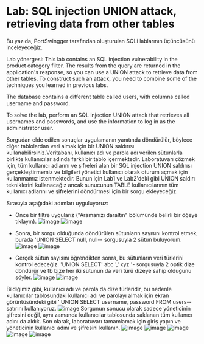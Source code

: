 # Lab: SQL injection UNION attack, retrieving data from other tables
Bu yazıda, PortSwingger tarafından oluşturulan SQLi lablarının üçüncüsünü inceleyeceğiz.

Lab yönergesi:
This lab contains an SQL injection vulnerability in the product category filter. The results from the query are returned in the application's response, so you can use a UNION attack to retrieve data from other tables. To construct such an attack, you need to combine some of the techniques you learned in previous labs.

The database contains a different table called users, with columns called username and password.

To solve the lab, perform an SQL injection UNION attack that retrieves all usernames and passwords, and use the information to log in as the administrator user.


Sorgudan elde edilen sonuçlar uygulamanın yanıtında döndürülür, böylece diğer tablolardan veri almak için bir UNION saldırısı kullanabilirsiniz.Veritabanı, kullanıcı adı ve parola adı verilen sütunlarla birlikte kullanıcılar adında farklı bir tablo içermektedir. Laboratuvarı çözmek için, tüm kullanıcı adlarını ve şifreleri alan bir SQL injection UNION saldırısı gerçekleştirmemiz ve bilgileri yönetici kullanıcı olarak oturum açmak için kullanmamız istenmektedir. Bunun için Lab1 ve Lab2'deki gibi UNION saldırı tekniklerini kullanacağız ancak sunucunun TABLE kullanıcılarının tüm kullanıcı adlarını ve şifrelerini döndürmesi için bir sorgu ekleyeceğiz.

Sırasıyla aşağıdaki adımları uyguluyoruz:




- Önce bir filtre uygularız ("Aramanızı daraltın" bölümünde belirli bir öğeye tıklayın).
![image](https://user-images.githubusercontent.com/70814577/112760863-28def700-9001-11eb-9d13-000ea9188350.png)
![image](https://user-images.githubusercontent.com/70814577/112760904-51ff8780-9001-11eb-8803-bf5268badfb6.png)

- Sonra, bir sorgu olduğunda döndürülen sütunların sayısını kontrol etmek, burada 'UNION SELECT null, null-- sorgusuyla 2 sütun buluyorum.
![image](https://user-images.githubusercontent.com/70814577/112760936-6f345600-9001-11eb-9f54-c8ce5b0721fd.png)
![image](https://user-images.githubusercontent.com/70814577/112760949-81ae8f80-9001-11eb-83b0-6b3d171e75fe.png)

- Gerçek sütun sayısını öğrendikten sonra, bu sütunların veri türlerini kontrol edeceğiz. 'UNION SELECT' abc ',' xyz '- sorgusuyla 2 optik dize döndürür ve tb bize her iki sütunun da veri türü dizeye sahip olduğunu söyler.
![image](https://user-images.githubusercontent.com/70814577/112760978-9d199a80-9001-11eb-9dbb-6f8a3cd872f3.png)
![image](https://user-images.githubusercontent.com/70814577/112760998-b3275b00-9001-11eb-8bf1-11a57e058f51.png)

Bildiğimiz gibi, kullanıcı adı ve parola da dize türleridir, bu nedenle kullanıcılar tablosundaki kullanıcı adı ve parolayı almak için ekran görüntüsündeki gibi ' UNION SELECT username, password FROM users-- satırını kullanıyoruz.
![image](https://user-images.githubusercontent.com/70814577/112761053-f71a6000-9001-11eb-8386-85f301a3fa76.png)
Sorgunun sonucu olarak sadece yöneticinin şifresini değil, aynı zamanda kullanıcılar tablosunda saklanan tüm kullanıcı adını da aldık. Son olarak, laboratuvarı tamamlamak için giriş yapın ve yöneticinin kullanıcı adını ve şifresini kullanın.
![image](https://user-images.githubusercontent.com/70814577/112761113-3fd21900-9002-11eb-8857-1171f255cd3b.png)
![image](https://user-images.githubusercontent.com/70814577/112761428-f682c900-9003-11eb-9563-9667fc01d5ba.png)
![image](https://user-images.githubusercontent.com/70814577/112761438-04d0e500-9004-11eb-9b9c-0f5440a7b8ed.png)
![image](https://user-images.githubusercontent.com/70814577/112761157-86277800-9002-11eb-8361-3dd98e5f4173.png)
![image](https://user-images.githubusercontent.com/70814577/112761172-9fc8bf80-9002-11eb-9846-d65932de12fb.png)

